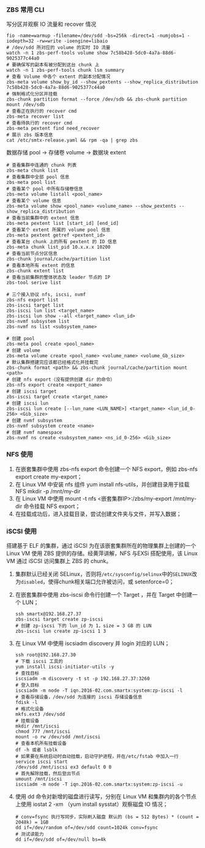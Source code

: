 ### ZBS 常用 CLI

写分区并观察 IO 流量和 recover 情况

```shell
fio -name=warmup -filename=/dev/sdd -bs=256k -direct=1 -numjobs=1 -iodepth=32 -rw=write -ioengine=libaio
# /dev/sdd 所对应的 volume 的实时 IO 流量
watch -n 1 zbs-perf-tools volume show 7c58b428-5dc0-4a7a-88d6-9025377c44a0
# 要确保写的副本有被分配到这台 chunk 上
watch -n 1 zbs-perf-tools chunk lsm summary
# 查看 Volume 中各个 extent 的副本分配情况
zbs-meta volume show_by_id --show_pextents --show_replica_distribution 7c58b428-5dc0-4a7a-88d6-9025377c44a0
# 强制格式化分区并挂载
zbs-chunk partition format --force /dev/sdb && zbs-chunk partition mount /dev/sdb
# 查看正在执行的 recover cmd 
zbs-meta recover list
# 查看待执行的 recover cmd
zbs-meta pextent find need_recover
# 展示 zbs 版本信息
cat /etc/smtx-release.yaml && rpm -qa | grep zbs
```

数据存储 pool -> 存储卷 volume -> 数据块 extent

```shell
# 查看集群中连通的 chunk 列表
zbs-meta chunk list 
# 查看集群中全部 pool 信息
zbs-meta pool list
# 查看某个 pool 中所有存储卷信息
zbs-meta volume listall <pool_name>
# 查看某个 volume 信息
zbs-meta volume show <pool_name> <volume_name> --show_pextents --show_replica_distribution
# 查看当前集群中的 extent 信息
zbs-meta pextent list [start_id] [end_id]
# 查看某个 extent 所属的 volume pool 信息
zbs-meta pextent getref <pextent_id>
# 查看某台 chunk 上的所有 pextent 的 ID 信息
zbs-meta chunk list_pid 10.x.x.x 10200
# 查看当前节点分区信息
zbs-chunk journal/cache/partition list
# 查看本地所有 extent 的信息
zbs-chunk extent list
# 查看当前集群的整体状态及 leader 节点的 IP
zbs-tool serive list

# 三个接入协议 nfs, iscsi, nvmf
zbs-nfs export list
zbs-iscsi target list
zbs-iscsi lun list <target_name>
zbs-iscsi lun show --all <target_name> <lun_id>
zbs-nvmf subsystem list
zbs-nvmf ns list <subsystem_name>

# 创建 pool
zbs-meta pool create <pool_name>
# 创建 volume
zbs-meta volume create <pool_name> <volume_name> <volume_Gb_size>
# 默认集群搭建完应该都已经格式化并挂载完
zbs-chunk format <path> && zbs-chunk journal/cache/partition mount <path>
# 创建 nfs export（没有提供创建 dir 的命令）
zbs-nfs export create <export_name>
# 创建 iscsi target
zbs-iscsi target create <target_name>
# 创建 iscsi lun
zbs-iscsi lun create [--lun_name <LUN_NAME>] <target_name> <lun_id_0-256> <Gib_size>
# 创建 nvmf subsystem
zbs-nvmf subsystem create <name>
# 创建 nvmf namespace 
zbs-nvmf ns create <subsystem_name> <ns_id_0-256> <Gib_size>
```

### NFS 使用

1. 在嵌套集群中使用 zbs-nfs export 命令创建一个 NFS export，例如 zbs-nfs export create my-export；
2. 在 Linux VM 中安装 nfs 组件 yum install nfs-utils，并创建目录用于挂载 NFS mkdir -p /mnt/my-dir
3. 在 Linux VM 中使用 mount -t nfs  <嵌套集群IP>:/zbs/my-export /mnt/my-dir 命令挂载 NFS export；
4. 在挂载成功后，进入挂载目录，尝试创建文件夹与文件，并写入数据；

### iSCSI 使用

搭建基于 ELF 的集群，通过 iSCSI 为在该嵌套集群所在的物理集群上创建的一个Linux VM 使用 ZBS 提供的存储。经黄萍讲解，NFS 与EXSi 搭配使用，该 Linux VM 通过 iSCSI 访问集群上 ZBS 的 chunk。

1. 集群默认已经关闭 SELinux，否则将`/etc/sysconfig/selinux`中的`SELINUX`改为`disabled`，使得chunk相关端口允许被访问，或 setenforce=0；

2. 在嵌套集群中使用 zbs-iscsi 命令行创建一个 Target ，并在 Target 中创建一个 LUN；

   ```shell
   ssh smartx@192.168.27.37 
   zbs-iscsi target create zp-iscsi
   # 创建 zp-iscsi 下的 lun_id 为 1，size = 3 GB 的 LUN
   zbs-iscsi lun create zp-iscsi 1 3
   ```
   
3. 在 Linux VM 中使用 iscsiadm discovery 并 login 对应的 LUN；

   ```shell
   ssh root@192.168.27.30
   # 下载 iscsi 工具的
   yum install iscsi-initiator-utils -y
   # 查找目标
   iscsiadm -m discovery -t st -p 192.168.27.37:3260
   # 登入目标
   iscsiadm -m node -T iqn.2016-02.com.smartx:system:zp-iscsi -l
   # 查看存储设备，/dev/sdd 为连接的 iscsi 存储设备信息
   fdisk -l
   # 格式化设备
   mkfs.ext3 /dev/sdd
   # 挂载设备
   mkdir /mnt/iscsi
   chmod 777 /mnt/iscsi
   mount -o rw /dev/sdd /mnt/iscsi
   # 查看本机所有挂载设备
   df -h 或者 lsblk
   # 如果要在系统启动时自动挂载，启动守护进程，并在/etc/fstab 中加入一行
   service iscsi start 
   /dev/sdd /mnt/iscsi ex3 default 0 0
   # 首先解除挂载，然后登出节点
   umount /mnt/iscsi 
   iscsiadm -m node -T iqn.2016-02.com.smartx:system:zp-iscsi -u
   ```

4. 使用 dd 命令对新增的磁盘进行读写，分别在 Linux VM 和集群内的各个节点上使用 iostat 2 -xm （yum install sysstat）观察磁盘 IO 情况；

   ```shell
   # conv=fsync 执行写同步，实际刷入磁盘 默认的 (bs = 512 Bytes) * (count = 2048k) = 1GB
   dd if=/dev/random of=/dev/sdd count=1024k conv=fsync
   # 测试读能力
   dd if=/dev/sdd of=/dev/null bs=4k
   ```

   
